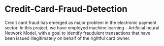 # Credit-Card-Fraud-Detection
Credit card fraud has emerged as major problem in the electronic payment sector. In this project, we have employed machine learning - Artificial neural Network Model, with a goal to identify fraudulent transactions that have been issued illegitimately on behalf of the rightful card owner.

